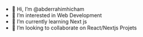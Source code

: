 - 👋 Hi, I’m @abderrahimhicham
- 👀 I’m interested in Web Development
- 🌱 I’m currently learning Next js
- 💞️ I’m looking to collaborate on React/Nextjs Projets


<!---
abderrahimhicham/abderrahimhicham is a ✨ special ✨ repository because its `README.md` (this file) appears on your GitHub profile.
You can click the Preview link to take a look at your changes.
--->
